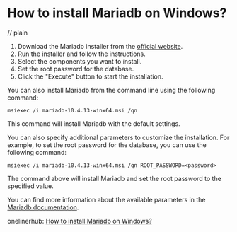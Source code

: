 # How to install Mariadb on Windows?
// plain

1. Download the Mariadb installer from the [official website](https://downloads.mariadb.org/).
2. Run the installer and follow the instructions.
3. Select the components you want to install.
4. Set the root password for the database.
5. Click the "Execute" button to start the installation.

You can also install Mariadb from the command line using the following command:

```
msiexec /i mariadb-10.4.13-winx64.msi /qn
```

This command will install Mariadb with the default settings.

You can also specify additional parameters to customize the installation. For example, to set the root password for the database, you can use the following command:

```
msiexec /i mariadb-10.4.13-winx64.msi /qn ROOT_PASSWORD=<password>
```

The command above will install Mariadb and set the root password to the specified value.

You can find more information about the available parameters in the [Mariadb documentation](https://mariadb.com/kb/en/library/installing-mariadb-msi-packages-on-windows/).

onelinerhub: [How to install Mariadb on Windows?](https://onelinerhub.com/mariadb/how-to-install-mariadb-on-windows)